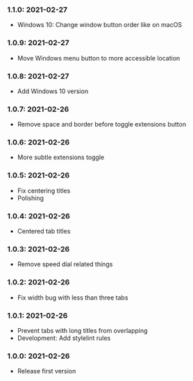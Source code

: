 ### 1.1.0: 2021-02-27

* Windows 10: Change window button order like on macOS

### 1.0.9: 2021-02-27

* Move Windows menu button to more accessible location

### 1.0.8: 2021-02-27

* Add Windows 10 version

### 1.0.7: 2021-02-26

* Remove space and  border before toggle extensions button

### 1.0.6: 2021-02-26

* More subtle extensions toggle

### 1.0.5: 2021-02-26

* Fix centering titles
* Polishing

### 1.0.4: 2021-02-26

* Centered tab titles

### 1.0.3: 2021-02-26

* Remove speed dial related things

### 1.0.2: 2021-02-26

* Fix width bug with less than three tabs

### 1.0.1: 2021-02-26

* Prevent tabs with long titles from overlapping
* Development: Add stylelint rules

### 1.0.0: 2021-02-26

* Release first version
